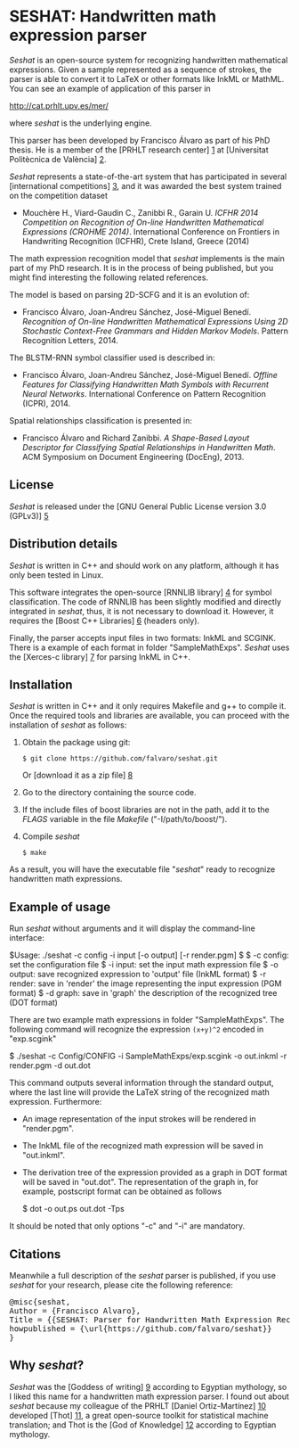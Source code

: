 SESHAT: Handwritten math expression parser
==========================================
*Seshat* is an open-source system for recognizing handwritten
mathematical expressions. Given a sample represented as a sequence of
strokes, the parser is able to convert it to LaTeX or other formats
like InkML or MathML. You can see an example of application of this
parser in

http://cat.prhlt.upv.es/mer/

where *seshat* is the underlying engine.

This parser has been developed by Francisco Álvaro as part of his PhD
thesis. He is a member of the [PRHLT research center] [1] at
[Universitat Politècnica de València] [2].

*Seshat* represents a state-of-the-art system that has participated in
several [international competitions] [3], and it was awarded the best
system trained on the competition dataset

- Mouchère H., Viard-Gaudin C., Zanibbi R., Garain U.
  *ICFHR 2014 Competition on Recognition of On-line Handwritten 
   Mathematical Expressions (CROHME 2014)*.
  International Conference on Frontiers in Handwriting Recognition (ICFHR),
  Crete Island, Greece (2014)

The math expression recognition model that *seshat* implements is the
main part of my PhD research. It is in the process of being published,
but you might find interesting the following related references.

The model is based on parsing 2D-SCFG and it is an evolution of:

 - Francisco Álvaro, Joan-Andreu Sánchez, José-Miguel Benedí.
   *Recognition of On-line Handwritten Mathematical Expressions Using
   2D Stochastic Context-Free Grammars and Hidden Markov Models*.
   Pattern Recognition Letters, 2014.

The BLSTM-RNN symbol classifier used is described in:

 - Francisco Álvaro, Joan-Andreu Sánchez, José-Miguel Benedí.
   *Offline Features for Classifying Handwritten Math Symbols with
   Recurrent Neural Networks*.
   International Conference on Pattern Recognition (ICPR), 2014.

Spatial relationships classification is presented in:

 - Francisco Álvaro and Richard Zanibbi.
   *A Shape-Based Layout Descriptor for Classifying Spatial
   Relationships in Handwritten Math*.
   ACM Symposium on Document Engineering (DocEng), 2013.


License
-------
*Seshat* is released under the [GNU General Public License version 3.0 (GPLv3)] [5]


Distribution details
--------------------
*Seshat* is written in C++ and should work on any platform, although
it has only been tested in Linux.

This software integrates the open-source [RNNLIB library] [4]
for symbol classification. The code of RNNLIB has been slightly
modified and directly integrated in *seshat*, thus, it is not
necessary to download it. However, it requires the [Boost C++
Libraries] [6] (headers only).

Finally, the parser accepts input files in two formats: InkML and
SCGINK. There is a example of each format in folder
"SampleMathExps". *Seshat* uses the [Xerces-c library] [7] for parsing
InkML in C++.



Installation
--------------------
*Seshat* is written in C++ and it only requires Makefile and g++ to
compile it. Once the required tools and libraries are available, you
can proceed with the installation of *seshat* as follows:

 1. Obtain the package using git:

        $ git clone https://github.com/falvaro/seshat.git

    Or [download it as a zip file] [8]

 2. Go to the directory containing the source code.

 3. If the include files of boost libraries are not in the path, add
 it to the *FLAGS* variable in the file *Makefile* ("-I/path/to/boost/").

 4. Compile *seshat*

        $ make

As a result, you will have the executable file "*seshat*" ready to
recognize handwritten math expressions.


Example of usage
----------------
Run *seshat* without arguments and it will display the command-line interface:

$Usage: ./seshat -c config -i input [-o output] [-r render.pgm]
$
$  -c config: set the configuration file
$  -i input:  set the input math expression file
$  -o output: save recognized expression to 'output' file (InkML format)
$  -r render: save in 'render' the image representing the input expression (PGM format)
$  -d graph:  save in 'graph' the description of the recognized tree (DOT format)

There are two example math expressions in folder "SampleMathExps". The
following command will recognize the expression `(x+y)^2` encoded in
"exp.scgink"

$ ./seshat -c Config/CONFIG -i SampleMathExps/exp.scgink -o out.inkml -r render.pgm -d out.dot

This command outputs several information through the standard output, where the last line will
provide the LaTeX string of the recognized math expression. Furthermore:

- An image representation of the input strokes will be rendered in "render.pgm".

- The InkML file of the recognized math expression will be saved in "out.inkml".

- The derivation tree of the expression provided as a graph in DOT
  format will be saved in "out.dot". The representation of the graph
  in, for example, postscript format can be obtained as follows

  $ dot -o out.ps out.dot -Tps

It should be noted that only options "-c" and "-i" are mandatory.


Citations
---------
Meanwhile a full description of the *seshat* parser is published, if
you use *seshat* for your research, please cite the following
reference:

<pre>
@misc{seshat,
Author = {Francisco Alvaro},
Title = {{SESHAT: Parser for Handwritten Math Expression Recognition}},
howpublished = {\url{https://github.com/falvaro/seshat}}
}
</pre>



Why *seshat*?
-------------
*Seshat* was the [Goddess of writing] [9] according to Egyptian
mythology, so I liked this name for a handwritten math expression
parser. I found out about *seshat* because my colleague of the PRHLT
[Daniel Ortiz-Martínez] [10] developed [Thot] [11], a great
open-source toolkit for statistical machine translation; and Thot is
the [God of Knowledge] [12] according to Egyptian mythology.




[1]: http://www.prhlt.upv.es/
[2]: http://www.upv.es/
[3]: http://www.isical.ac.in/~crohme/
[4]: http://sourceforge.net/projects/rnnl/
[5]: http://www.gnu.org/licenses/gpl-3.0.html
[6]: http://www.boost.org/
[7]: http://xerces.apache.org/xerces-c/
[8]: https://github.com/falvaro/seshat/archive/master.zip
[9]: http://en.wikipedia.org/wiki/Seshat
[10]: https://www.prhlt.upv.es/page/member?user=dortiz
[11]: https://github.com/daormar/thot
[12]: http://en.wikipedia.org/wiki/Thoth
